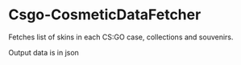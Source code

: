 # Csgo-CosmeticDataFetcher
Fetches list of skins in each CS:GO case, collections and souvenirs.

Output data is in json
